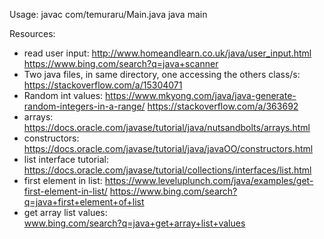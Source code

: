 
Usage:
    javac com/temuraru/Main.java
    java main

Resources:
- read user input:
    http://www.homeandlearn.co.uk/java/user_input.html
    https://www.bing.com/search?q=java+scanner
- Two java files, in same directory, one accessing the others class/s: https://stackoverflow.com/a/15304071
- Random int values:
    https://www.mkyong.com/java/java-generate-random-integers-in-a-range/
    https://stackoverflow.com/a/363692
- arrays: 
    https://docs.oracle.com/javase/tutorial/java/nutsandbolts/arrays.html
- constructors: 
    https://docs.oracle.com/javase/tutorial/java/javaOO/constructors.html
- list interface tutorial: 
    https://docs.oracle.com/javase/tutorial/collections/interfaces/list.html
- first element in list: 
    https://www.leveluplunch.com/java/examples/get-first-element-in-list/
    https://www.bing.com/search?q=java+first+element+of+list
- get array list values:  
    www.bing.com/search?q=java+get+array+list+values